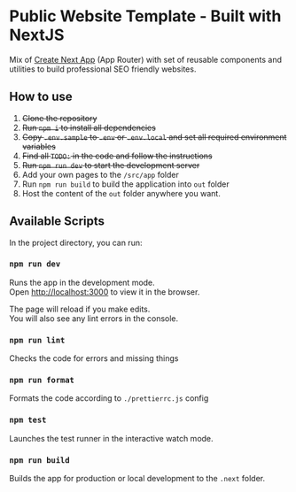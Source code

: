 # Public Website Template - Built with NextJS

Mix of [Create Next App](https://nextjs.org/docs/pages/api-reference/create-next-app) (App Router) with set of reusable components and utilities to build professional SEO friendly websites.

## How to use

1. ~~Clone the repository~~
2. ~~Run `npm i` to install all dependencies~~
3. ~~Copy `.env.sample` to `.env` or `.env.local` and set all required environment variables~~
4. ~~Find all `TODO:` in the code and follow the instructions~~
5. ~~Run `npm run dev` to start the development server~~
6. Add your own pages to the `/src/app` folder
7. Run `npm run build` to build the application into `out` folder
8. Host the content of the `out` folder anywhere you want.

## Available Scripts

In the project directory, you can run:

### `npm run dev`

Runs the app in the development mode.<br />
Open [http://localhost:3000](http://localhost:3000) to view it in the browser.

The page will reload if you make edits.<br />
You will also see any lint errors in the console.

### `npm run lint`

Checks the code for errors and missing things

### `npm run format`

Formats the code according to `./prettierrc.js` config

### `npm test`

Launches the test runner in the interactive watch mode.<br />

### `npm run build`

Builds the app for production or local development to the `.next` folder.<br />
